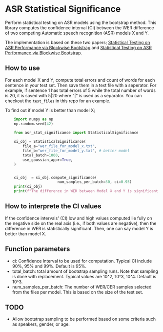 # ASR Statistical Significance

Perform statistical testing on ASR models using the bootstrap method. This library computes the confidence interval (CI) between the WER difference of two competing Automatic speech recognition (ASR) models X and Y.

The implementation is based on these two papers; [Statistical Testing on ASR Performance via Blockwise Bootstrap](https://ieeexplore.ieee.org/abstract/document/1326009) and [Statistical Testing on ASR Performance via Blockwise Bootstrap](https://arxiv.org/abs/1912.09508).

## How to use

For each model X and Y, compute total errors and count of words for each sentence in your test set. Then save them in a text file with a seperator. For example, if sentence 1 has total errors of 5 while the total number of words is 20, it is saved with 5|20 where "|" is used as a separator. You can checkout the `test_files` in this repo for an example.

To find out if model Y is better than model X;

```python
    import numpy as np
    np.random.seed(42)
    
    from asr_stat_significance import StatisticalSignificance

    si_obj = StatisticalSignificance(
        file_a="wer_file_for_model_x.txt", 
        file_b="wer_file_for_model_y.txt", # better model
        total_batch=1000,
        use_gaussian_appr=True,
    )


    ci_obj  = si_obj.compute_significance(
                        num_samples_per_batch=30, ci=0.95)
    print(ci_obj)
    print(f"The difference in WER between Model X and Y is significant: ", {ci_obj.is_significant()})

```

## How to interprete the CI values

If the confidence intervals' (CI) low and high values computed lie fully on the negative side on the real axis (i.e., if both values are negative), then the difference in WER is statistically significant. Then, one can say model Y is better than model X.

## Function parameters

- ci: Confidence Interval to be used for computation. Typical CI include 90%, 95% and 99%. Default is 95%.
- total_batch: total amount of bootstrap sampling runs. Note that sampling is done with replacement. Typical values are 10^2, 10^3, 10^4. Default is 10^3.
- num_samples_per_batch: The number of WER/CER samples selected from the files per model. This is based on the size of the test set.

## TODO

- Allow bootstrap sampling to be performed based on some criteria such as speakers, gender, or age.
